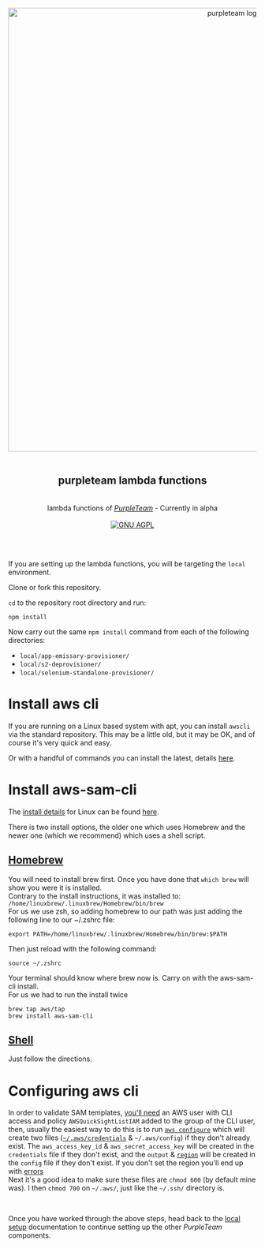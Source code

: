 <div align="center">
  <br/>
  <a href="https://purpleteam-labs.com" title="purpleteam">
    <img width=900px src="https://github.com/purpleteam-labs/purpleteam/blob/main/assets/images/purpleteam-banner.png" alt="purpleteam logo">
  </a>
  <br/>
<br/>
<h2>purpleteam lambda functions</h2><br/>
lambda functions of <a href="https://purpleteam-labs.com/" title="purpleteam"><em>PurpleTeam</em></a> - Currently in alpha
<br/><br/>

<a href="https://www.gnu.org/licenses/agpl-3.0" title="license">
  <img src="https://img.shields.io/badge/License-AGPL%20v3-blue.svg" alt="GNU AGPL">
</a>

<!--<table>
  <tbody>
    <tr>
      <td colspan="1"></td>
      <td colspan="3">local</td>
      <td colspan="2">cloud</td>
    </tr>
    <tr>
      <td>Top Level</td>
      <td>selenium<br>provisioner</td>
      <td>app-emissary<br>provisioner</td>
      <td>s2<br>deprovisioner</td>
      <td>app-emissary<br>provisioner</td>
      <td>s2<br>deprovisioner</td>
    </tr>
    <tr>
      <td style="width:16.66%;">
        <a href="https://snyk.io/test/github/purpleteam-labs/purpleteam-lambda?targetFile=package.json"><img src="https://snyk.io/test/github/purpleteam-labs/purpleteam-lambda/badge.svg?targetFile=package.json" alt="Known Vulnerabilities" data-canonical-src="https://snyk.io/test/github/purpleteam-labs/purpleteam-lambda?targetFile=package.json" style="max-width:100%;"></a>
      </td>
      <td style="width:16.66%;">
        <a href="https://snyk.io/test/github/purpleteam-labs/purpleteam-lambda?targetFile=/local/selenium-standalone-provisioner/package.json"><img src="https://snyk.io/test/github/purpleteam-labs/purpleteam-lambda/badge.svg?targetFile=/local/selenium-standalone-provisioner/package.json" alt="Known Vulnerabilities" data-canonical-src="https://snyk.io/test/github/purpleteam-labs/purpleteam-lambda?targetFile=/local/selenium-standalone-provisioner/package.json" style="max-width:100%;"></a>
      </td>
      <td style="width:16.66%;">
        <a href="https://snyk.io/test/github/purpleteam-labs/purpleteam-lambda?targetFile=/local/app-emissary-provisioner/package.json"><img src="https://snyk.io/test/github/purpleteam-labs/purpleteam-lambda/badge.svg?targetFile=/local/app-emissary-provisioner/package.json" alt="Known Vulnerabilities" data-canonical-src="https://snyk.io/test/github/purpleteam-labs/purpleteam-lambda?targetFile=/local/app-emissary-provisioner/package.json" style="max-width:100%;"></a>
      </td>
      <td style="width:16.66%;">
        <a href="https://snyk.io/test/github/purpleteam-labs/purpleteam-lambda?targetFile=/local/s2-deprovisioner/package.json"><img src="https://snyk.io/test/github/purpleteam-labs/purpleteam-lambda/badge.svg?targetFile=/local/s2-deprovisioner/package.json" alt="Known Vulnerabilities" data-canonical-src="https://snyk.io/test/github/purpleteam-labs/purpleteam-lambda?targetFile=/local/s2-deprovisioner/package.json" style="max-width:100%;"></a>
      </td>
      <td style="width:16.66%;">
        <a href="https://snyk.io/test/github/purpleteam-labs/purpleteam-lambda?targetFile=/cloud/app-emissary-provisioner/package.json"><img src="https://snyk.io/test/github/purpleteam-labs/purpleteam-lambda/badge.svg?targetFile=/cloud/app-emissary-provisioner/package.json" alt="Known Vulnerabilities" data-canonical-src="https://snyk.io/test/github/purpleteam-labs/purpleteam-lambda?targetFile=/cloud/app-emissary-provisioner/package.json" style="max-width:100%;"></a>
      </td>
      <td style="width:16.66%;">
        <a href="https://snyk.io/test/github/purpleteam-labs/purpleteam-lambda?targetFile=/cloud/s2-deprovisioner/package.json"><img src="https://snyk.io/test/github/purpleteam-labs/purpleteam-lambda/badge.svg?targetFile=/cloud/s2-deprovisioner/package.json" alt="Known Vulnerabilities" data-canonical-src="https://snyk.io/test/github/purpleteam-labs/purpleteam-lambda?targetFile=/cloud/s2-deprovisioner/package.json" style="max-width:100%;"></a>
      </td>
    </tr>
  </tbody>
</table>-->

<br/><br/>
</div>


If you are setting up the lambda functions, you will be targeting the `local` environment.

Clone or fork this repository.

`cd` to the repository root directory and run:  
```shell
npm install
```

Now carry out the same `npm install` command from each of the following directories:

* `local/app-emissary-provisioner/`
* `local/s2-deprovisioner/`
* `local/selenium-standalone-provisioner/`

# Install aws cli

If you are running on a Linux based system with apt, you can install `awscli` via the standard repository. This may be a little old, but it may be OK, and of course it's very quick and easy.

Or with a handful of commands you can install the latest, details [here](https://docs.aws.amazon.com/cli/latest/userguide/cli-chap-install.html).

# Install aws-sam-cli

The [install details](https://docs.aws.amazon.com/serverless-application-model/latest/developerguide/serverless-sam-cli-install.html) for Linux can be found [here](https://docs.aws.amazon.com/serverless-application-model/latest/developerguide/serverless-sam-cli-install-linux.html).

There is two install options, the older one which uses Homebrew and the newer one (which we recommend) which uses a shell script.

## [Homebrew](https://docs.aws.amazon.com/serverless-application-model/latest/developerguide/sam-cli-install-linux-alt.html)

You will need to install brew first. Once you have done that `which brew` will show you were it is installed.  
Contrary to the install instructions, it was installed to: `/home/linuxbrew/.linuxbrew/Homebrew/bin/brew`  
For us we use zsh, so adding homebrew to our path was just adding the following line to our ~/.zshrc file:  
```shell
export PATH=/home/linuxbrew/.linuxbrew/Homebrew/bin/brew:$PATH
```  
Then just reload with the following command:  
```shell
source ~/.zshrc
```  
Your terminal should know where brew now is. Carry on with the aws-sam-cli install.  
For us we had to run the install twice  
```shell
brew tap aws/tap
brew install aws-sam-cli
```

## [Shell](https://docs.aws.amazon.com/serverless-application-model/latest/developerguide/serverless-sam-cli-install-linux.html)

Just follow the directions.

# Configuring aws cli

In order to validate SAM templates, [you'll need](https://github.com/awslabs/aws-sam-cli/issues/394) an AWS user with CLI access and policy `AWSQuickSightListIAM` added to the group of the CLI user, then, usually the easiest way to do this is to run [`aws configure`](https://docs.aws.amazon.com/cli/latest/userguide/cli-chap-getting-started.html) which will create two files ([`~/.aws/credentials`](https://docs.aws.amazon.com/sdk-for-javascript/v2/developer-guide/loading-node-credentials-shared.html) & `~/.aws/config`) if they don't already exist. The `aws_access_key_id` & `aws_secret_access_key` will be created in the `credentials` file if they don't exist, and the `output` & [`region`](https://docs.aws.amazon.com/emr/latest/ManagementGuide/emr-plan-region.html) will be created in the `config` file if they don't exist. If you don't set the region you'll end up with [errors](https://github.com/awslabs/aws-sam-cli/issues/442)  
Next it's a good idea to make sure these files are `chmod 600` (by default mine was). I then `chmod 700` on `~/.aws/`, just like the `~/.ssh/` directory is.

<br>

Once you have worked through the above steps, head back to the [local setup](https://purpleteam-labs.com/doc/local/set-up/) documentation to continue setting up the other _PurpleTeam_ components.
